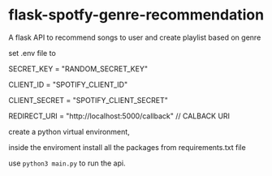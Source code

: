 # flask-spotfy-genre-recommendation
A flask API to recommend songs to user and create playlist based on genre

set .env file to

SECRET_KEY = "RANDOM_SECRET_KEY"

CLIENT_ID = "SPOTIFY_CLIENT_ID"

CLIENT_SECRET = "SPOTIFY_CLIENT_SECRET"

REDIRECT_URI = "http://localhost:5000/callback" // CALBACK URI

create a python virtual environment,

inside the enviroment install all the packages from requirements.txt file

use `python3 main.py` to run the api.

